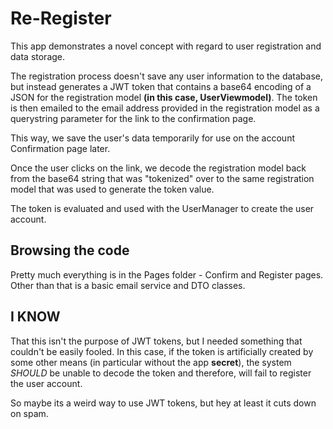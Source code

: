 # Re-Register

This app demonstrates a novel concept with regard to user registration and data storage.

The registration process doesn't save any user information to the database, but instead generates a JWT token that contains a base64 encoding of a JSON for the registration model **(in this case, UserViewmodel)**. The token is then emailed to the email address provided in the registration model as a querystring parameter for the link to the confirmation page.

This way, we save the user's data temporarily for use on the account Confirmation page later.

Once the user clicks on the link, we decode the registration model back from the base64 string that was "tokenized" over to the same registration model that was used to generate the token value.

The token is evaluated and used with the UserManager to create the user account.

## Browsing the code

Pretty much everything is in the Pages folder - Confirm and Register pages. Other than that is a basic email service and DTO classes.

## I KNOW

That this isn't the purpose of JWT tokens, but I needed something that couldn't be easily fooled. In this case, if the token is artificially created by some other means (in particular without the app **secret**), the system *SHOULD* be unable to decode the token and therefore, will fail to register the user account.

So maybe its a weird way to use JWT tokens, but hey at least it cuts down on spam.
